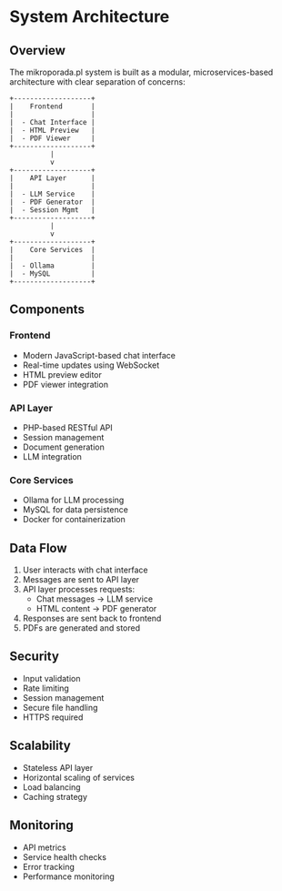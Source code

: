 # System Architecture

## Overview

The mikroporada.pl system is built as a modular, microservices-based architecture with clear separation of concerns:

```
+-------------------+
|    Frontend       |
|                   |
|  - Chat Interface |
|  - HTML Preview   |
|  - PDF Viewer     |
+-------------------+
          |
          v
+-------------------+
|    API Layer      |
|                   |
|  - LLM Service    |
|  - PDF Generator  |
|  - Session Mgmt   |
+-------------------+
          |
          v
+-------------------+
|    Core Services  |
|                   |
|  - Ollama         |
|  - MySQL          |
+-------------------+
```

## Components

### Frontend
- Modern JavaScript-based chat interface
- Real-time updates using WebSocket
- HTML preview editor
- PDF viewer integration

### API Layer
- PHP-based RESTful API
- Session management
- Document generation
- LLM integration

### Core Services
- Ollama for LLM processing
- MySQL for data persistence
- Docker for containerization

## Data Flow

1. User interacts with chat interface
2. Messages are sent to API layer
3. API layer processes requests:
   - Chat messages → LLM service
   - HTML content → PDF generator
4. Responses are sent back to frontend
5. PDFs are generated and stored

## Security

- Input validation
- Rate limiting
- Session management
- Secure file handling
- HTTPS required

## Scalability

- Stateless API layer
- Horizontal scaling of services
- Load balancing
- Caching strategy

## Monitoring

- API metrics
- Service health checks
- Error tracking
- Performance monitoring

